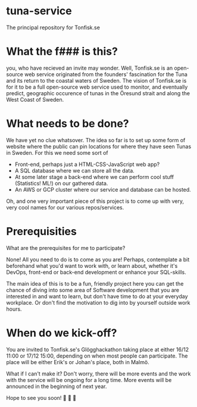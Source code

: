 # tuna-service

The principal repository for Tonfisk.se

# What the f### is this? 

you, who have recieved an invite may wonder. Well, Tonfisk.se is an open-source web service originated from 
the founders' fascination for the Tuna and its return to the coastal waters of Sweden. 
The vision of Tonfisk.se is for it to be a full open-source web service used to monitor, and eventually predict, 
geographic occurence of tunas in the Öresund strait and along the West Coast of Sweden. 

# What needs to be done? 

We have yet no clue whatsover. The idea so far is to set up some form of website where the public 
can pin locations for where they have seen Tunas in Sweden. For this we need some sort of

* Front-end, perhaps just a HTML-CSS-JavaScript web app?
* A  SQL database where we can store all the data.
* At some later stage a back-end where we can  perform cool stuff (Statistics! ML!) on our
  gathered data.
* An AWS or GCP cluster where our service and database can be hosted.

Oh, and one very important piece of this project is to come up with very, very cool names for our
various repos/services.

# Prerequisities 

What are the prerequisites for me to participate? 

None! All you need to do is to come as you are! Perhaps, contemplate a bit beforehand 
what you'd want to work with, or learn about, whether it's DevOps, front-end or back-end development or 
enhance your SQL-skills. 

The main idea of this is to be a fun, friendly project here you can get the chance of diving into some 
area of Software development that you are interested in and want to learn, but don't have time to do at your 
everyday workplace. Or don't find the motivation to dig into by yourself outside work hours. 

# When do we kick-off? 

You are invited to Tonfisk.se's Glögghackathon taking place at either 16/12 11:00 or 17/12 15:00, depending 
on when most people can participate. The place will be either Erik's or Johan's place, both in Malmö. 

What if I can't make it? 
Don't worry, there will be more events and the work with the service will be ongoing for a long time. 
More events will be announced in the beginning of next year. 

Hope to see you soon! 🎅 🎅 🎅

